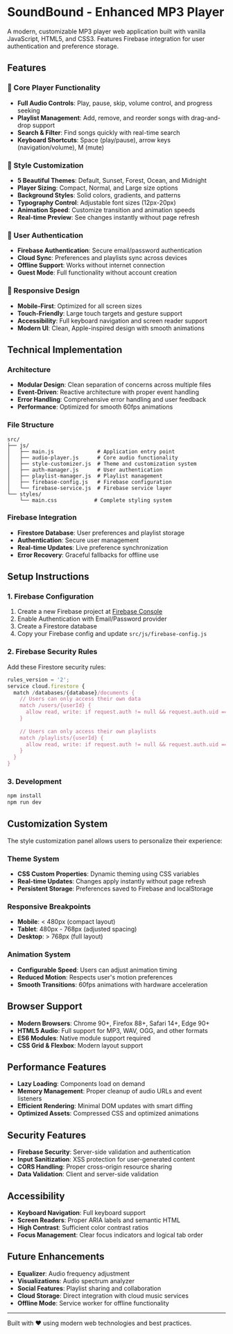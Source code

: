 # SoundBound - Enhanced MP3 Player

A modern, customizable MP3 player web application built with vanilla JavaScript, HTML5, and CSS3. Features Firebase integration for user authentication and preference storage.

## Features

### 🎵 Core Player Functionality
- **Full Audio Controls**: Play, pause, skip, volume control, and progress seeking
- **Playlist Management**: Add, remove, and reorder songs with drag-and-drop support
- **Search & Filter**: Find songs quickly with real-time search
- **Keyboard Shortcuts**: Space (play/pause), arrow keys (navigation/volume), M (mute)

### 🎨 Style Customization
- **5 Beautiful Themes**: Default, Sunset, Forest, Ocean, and Midnight
- **Player Sizing**: Compact, Normal, and Large size options
- **Background Styles**: Solid colors, gradients, and patterns
- **Typography Control**: Adjustable font sizes (12px-20px)
- **Animation Speed**: Customize transition and animation speeds
- **Real-time Preview**: See changes instantly without page refresh

### 🔐 User Authentication
- **Firebase Authentication**: Secure email/password authentication
- **Cloud Sync**: Preferences and playlists sync across devices
- **Offline Support**: Works without internet connection
- **Guest Mode**: Full functionality without account creation

### 📱 Responsive Design
- **Mobile-First**: Optimized for all screen sizes
- **Touch-Friendly**: Large touch targets and gesture support
- **Accessibility**: Full keyboard navigation and screen reader support
- **Modern UI**: Clean, Apple-inspired design with smooth animations

## Technical Implementation

### Architecture
- **Modular Design**: Clean separation of concerns across multiple files
- **Event-Driven**: Reactive architecture with proper event handling
- **Error Handling**: Comprehensive error handling and user feedback
- **Performance**: Optimized for smooth 60fps animations

### File Structure
```
src/
├── js/
│   ├── main.js              # Application entry point
│   ├── audio-player.js      # Core audio functionality
│   ├── style-customizer.js  # Theme and customization system
│   ├── auth-manager.js      # User authentication
│   ├── playlist-manager.js  # Playlist management
│   ├── firebase-config.js   # Firebase configuration
│   └── firebase-service.js  # Firebase service layer
└── styles/
    └── main.css            # Complete styling system
```

### Firebase Integration
- **Firestore Database**: User preferences and playlist storage
- **Authentication**: Secure user management
- **Real-time Updates**: Live preference synchronization
- **Error Recovery**: Graceful fallbacks for offline use

## Setup Instructions

### 1. Firebase Configuration
1. Create a new Firebase project at [Firebase Console](https://console.firebase.google.com)
2. Enable Authentication with Email/Password provider
3. Create a Firestore database
4. Copy your Firebase config and update `src/js/firebase-config.js`

### 2. Firebase Security Rules
Add these Firestore security rules:

```javascript
rules_version = '2';
service cloud.firestore {
  match /databases/{database}/documents {
    // Users can only access their own data
    match /users/{userId} {
      allow read, write: if request.auth != null && request.auth.uid == userId;
    }
    
    // Users can only access their own playlists
    match /playlists/{userId} {
      allow read, write: if request.auth != null && request.auth.uid == userId;
    }
  }
}
```

### 3. Development
```bash
npm install
npm run dev
```

## Customization System

The style customization panel allows users to personalize their experience:

### Theme System
- **CSS Custom Properties**: Dynamic theming using CSS variables
- **Real-time Updates**: Changes apply instantly without page refresh
- **Persistent Storage**: Preferences saved to Firebase and localStorage

### Responsive Breakpoints
- **Mobile**: < 480px (compact layout)
- **Tablet**: 480px - 768px (adjusted spacing)
- **Desktop**: > 768px (full layout)

### Animation System
- **Configurable Speed**: Users can adjust animation timing
- **Reduced Motion**: Respects user's motion preferences
- **Smooth Transitions**: 60fps animations with hardware acceleration

## Browser Support

- **Modern Browsers**: Chrome 90+, Firefox 88+, Safari 14+, Edge 90+
- **HTML5 Audio**: Full support for MP3, WAV, OGG, and other formats
- **ES6 Modules**: Native module support required
- **CSS Grid & Flexbox**: Modern layout support

## Performance Features

- **Lazy Loading**: Components load on demand
- **Memory Management**: Proper cleanup of audio URLs and event listeners
- **Efficient Rendering**: Minimal DOM updates with smart diffing
- **Optimized Assets**: Compressed CSS and optimized animations

## Security Features

- **Firebase Security**: Server-side validation and authentication
- **Input Sanitization**: XSS protection for user-generated content
- **CORS Handling**: Proper cross-origin resource sharing
- **Data Validation**: Client and server-side validation

## Accessibility

- **Keyboard Navigation**: Full keyboard support
- **Screen Readers**: Proper ARIA labels and semantic HTML
- **High Contrast**: Sufficient color contrast ratios
- **Focus Management**: Clear focus indicators and logical tab order

## Future Enhancements

- **Equalizer**: Audio frequency adjustment
- **Visualizations**: Audio spectrum analyzer
- **Social Features**: Playlist sharing and collaboration
- **Cloud Storage**: Direct integration with cloud music services
- **Offline Mode**: Service worker for offline functionality

---

Built with ❤️ using modern web technologies and best practices.